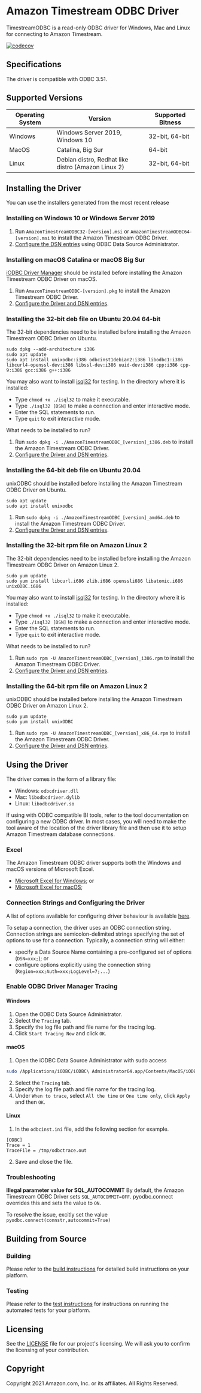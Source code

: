 # Amazon Timestream ODBC Driver

TimestreamODBC is a read-only ODBC driver for Windows, Mac and Linux for connecting to Amazon Timestream.

[![codecov](https://codecov.io/gh/Bit-Quill/timestream-odbc/branch/develop/graph/badge.svg?token=MNHPEGAK9D)](https://codecov.io/gh/Bit-Quill/timestream-odbc)

## Specifications

The driver is compatible with ODBC 3.51.

## Supported Versions


  | Operating System | Version                                            | Supported Bitness |
  | ---------------- | -------------------------------------------------- | ----------------- |
  | Windows          | Windows Server 2019, Windows 10                    | 32-bit, 64-bit    |
  | MacOS            | Catalina, Big Sur                                  | 64-bit            |
  | Linux            | Debian distro, Redhat like distro (Amazon Linux 2) | 32-bit, 64-bit    |

## Installing the Driver

You can use the installers generated from the most recent release

### Installing on Windows 10 or Windows Server 2019

1. Run `AmazonTimestreamODBC32-[version].msi` or `AmazonTimestreamODBC64-[version].msi` to install the Amazon Timestream ODBC Driver.
2. [Configure the DSN entries](./docs/user/windows_configure_dsn.md) using ODBC Data Source Administrator.

### Installing on macOS Catalina or macOS Big Sur

[iODBC Driver Manager](http://www.iodbc.org/dataspace/doc/iodbc/wiki/iodbcWiki/Downloads) should be installed before installing the Amazon Timestream ODBC Driver on macOS.

1. Run `AmazonTimestreamODBC-[version].pkg` to install the Amazon Timestream ODBC Driver.
2. [Configure the Driver and DSN entries](./docs/user/mac_configure_dsn.md).

### Installing the 32-bit deb file on Ubuntu 20.04 64-bit

The 32-bit dependencies need to be installed before installing the Amazon Timestream ODBC Driver on Ubuntu.

```
sudo dpkg --add-architecture i386 
sudo apt update
sudo apt install unixodbc:i386 odbcinst1debian2:i386 libodbc1:i386 libcurl4-openssl-dev:i386 libssl-dev:i386 uuid-dev:i386 cpp:i386 cpp-9:i386 gcc:i386 g++:i386
```

You may also want to install [isql32](./tools/isql32) for testing. In the directory where it is installed:
* Type `chmod +x ./isql32` to make it executable.
* Type `./isql32 [DSN]` to make a connection and enter interactive mode.
* Enter the SQL statements to run.
* Type `quit` to exit interactive mode.

What needs to be installed to run?
1. Run `sudo dpkg -i ./AmazonTimestreamODBC_[version]_i386.deb` to install the Amazon Timestream ODBC Driver.
2. [Configure the Driver and DSN entries](./docs/user/linux_configure_dsn.md).

### Installing the 64-bit deb file on Ubuntu 20.04
unixODBC should be installed before installing the Amazon Timestream ODBC Driver on Ubuntu.

```
sudo apt update
sudo apt install unixodbc
```

1. Run `sudo dpkg -i ./AmazonTimestreamODBC_[version]_amd64.deb` to install the Amazon Timestream ODBC Driver.
2. [Configure the Driver and DSN entries](./docs/user/linux_configure_dsn.md).

### Installing the 32-bit rpm file on Amazon Linux 2
The 32-bit dependencies need to be installed before installing the Amazon Timestream ODBC Driver on Amazon Linux 2.

```
sudo yum update
sudo yum install libcurl.i686 zlib.i686 openssli686 libatomic.i686 unixODBC.i686
```

You may also want to install [isql32](./tools/isql32) for testing. In the directory where it is installed:
* Type `chmod +x ./isql32` to make it executable.
* Type `./isql32 [DSN]` to make a connection and enter interactive mode.
* Enter the SQL statements to run.
* Type `quit` to exit interactive mode.

What needs to be installed to run?
1. Run `sudo rpm -U AmazonTimestreamODBC_[version]_i386.rpm` to install the Amazon Timestream ODBC Driver.
2. [Configure the Driver and DSN entries](./docs/user/linux_configure_dsn.md).

### Installing the 64-bit rpm file on Amazon Linux 2
unixODBC should be installed before installing the Amazon Timestream ODBC Driver on Amazon Linux 2.

```
sudo yum update
sudo yum install unixODBC
```
1. Run `sudo rpm -U AmazonTimestreamODBC_[version]_x86_64.rpm` to install the Amazon Timestream ODBC Driver.
2. [Configure the Driver and DSN entries](./docs/user/linux_configure_dsn.md).

## Using the Driver

The driver comes in the form of a library file:
* Windows: `odbcdriver.dll`
* Mac: `libodbcdriver.dylib`
* Linux: `libodbcdriver.so`

If using with ODBC compatible BI tools, refer to the tool documentation on configuring a new ODBC driver. In most cases, you will need to make the tool aware of the location of the driver library file and then use it to setup Amazon Timestream database connections.

### Excel
The Amazon Timestream ODBC driver supports both the Windows and macOS versions of Microsoft Excel.

* [Microsoft Excel for Windows](./docs/user/microsoft_excel_support_win.md); or 
* [Microsoft Excel for macOS](./docs/user/microsoft_excel_support_mac.md);

### Connection Strings and Configuring the Driver

A list of options available for configuring driver behaviour is available [here](./docs/user/configuration_options.md).

To setup a connection, the driver uses an ODBC connection string. Connection strings are semicolon-delimited strings specifying the set of options to use for a connection. Typically, a connection string will either:

* specify a Data Source Name containing a pre-configured set of options (`DSN=xxx;`); or
* configure options explicitly using the connection string (`Region=xxx;Auth=xxx;LogLevel=7;...`)

### Enable ODBC Driver Manager Tracing
#### Windows
1. Open the ODBC Data Source Administrator.
2. Select the `Tracing` tab.
3. Specify the log file path and file name for the tracing log.
4. Click `Start Tracing Now` and click `OK`.

#### macOS
1. Open the iODBC Data Source Administrator with sudo access
```sh
sudo /Applications/iODBC/iODBC\ Administrator64.app/Contents/MacOS/iODBC\ Administrator64
```
2. Select the `Tracing` tab.
3. Specify the log file path and file name for the tracing log.
4. Under `When to trace`, select `All the time` or `One time only`, click `Apply` and then `OK`.

#### Linux
1. In the `odbcinst.ini` file, add the following section for example.
```
[ODBC]
Trace = 1
TraceFile = /tmp/odbctrace.out
```
2. Save and close the file.

### Troubleshooting

**Illegal parameter value for SQL_AUTOCOMMIT**
By default, the Amazon Timestream ODBC Driver sets `SQL_AUTOCOMMIT=OFF`. pyodbc.connect overrides this and sets the value to `ON`.

To resolve the issue, excitly set the value `pyodbc.connect(connstr,autocommit=True)`

## Building from Source

### Building

Please refer to the [build instructions](./docs/dev/BUILD_INSTRUCTIONS.md) for detailed build instructions on your platform.

### Testing

Please refer to the [test instructions](./docs/dev/run_tests.md) for instructions on running the automated tests for your platform.

## Licensing

See the [LICENSE](./LICENSE) file for our project's licensing. We will ask you to confirm the licensing of your contribution.

## Copyright

Copyright 2021 Amazon.com, Inc. or its affiliates. All Rights Reserved.
